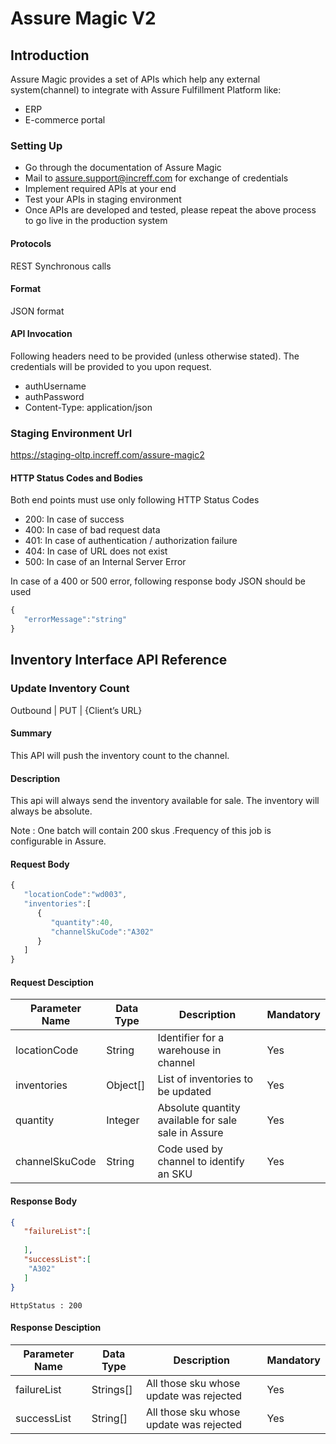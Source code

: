 # Assure Magic V2 

## Introduction
Assure Magic provides a set of APIs which help any external system(channel) to integrate with Assure Fulfillment Platform like:
- ERP
- E-commerce portal

### Setting Up
- Go through the documentation of Assure Magic 
- Mail to assure.support@increff.com for exchange of credentials 
- Implement required APIs at your end
- Test your APIs in staging environment
- Once APIs are developed and tested, please repeat the above process to go live in the production system

#### Protocols
REST Synchronous calls 

#### Format
JSON format

#### API Invocation

Following headers need to be provided (unless otherwise stated). The credentials will be provided to you upon request.
- authUsername 
- authPassword 
- Content-Type: application/json

### Staging Environment Url
https://staging-oltp.increff.com/assure-magic2

#### HTTP Status Codes and Bodies

Both end points must use only following HTTP Status Codes
- 200: In case of success 
- 400: In case of bad request data
- 401: In case of authentication / authorization failure
- 404: In case of URL does not exist
- 500: In case of an Internal Server Error

In case of a 400 or 500 error, following response body JSON should be used 

```javascript
{
   "errorMessage":"string"
}
```

## Inventory Interface API Reference 

### Update Inventory Count
Outbound | PUT | {Client’s URL}

#### Summary
This API will push the inventory count to the channel.

#### Description
This api will always send the inventory available for sale. The inventory will always be absolute.

Note : One batch will contain 200 skus .Frequency of this job is configurable in Assure.

#### Request Body
```javascript
{
   "locationCode":"wd003",
   "inventories":[
      {
         "quantity":40,
         "channelSkuCode":"A302"
      }
   ]
}
```
#### Request Desciption 

Parameter Name | Data Type | Description | Mandatory
---------------|-----------|-------------|---------
locationCode | String | Identifier for a warehouse in channel | Yes
inventories| Object[] | List of inventories to be updated | Yes
quantity | Integer | Absolute quantity available for sale sale in Assure | Yes
channelSkuCode | String | Code used by channel to identify an SKU | Yes


#### Response Body

```json
{
   "failureList":[
      
   ],
   "successList":[
	"A302"
   ]
}
```

`HttpStatus : 200`

#### Response Desciption 

Parameter Name | Data Type | Description | Mandatory
---------------|-----------|-------------|---------
failureList | Strings[] | All those sku whose update was rejected | Yes
successList| String[] | All those sku whose update was rejected | Yes

